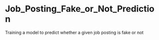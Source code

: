 # Job_Posting_Fake_or_Not_Prediction
Training a model to predict whether a given job posting is fake or not
